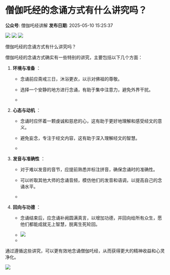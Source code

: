 # 僧伽吒经的念诵方式有什么讲究吗？

**公众号**: 僧伽吒经讲解
**发布日期**: 2025-05-10 15:25:37

<img src='https://mmbiz.qpic.cn/sz_mmbiz_gif/1vb6W9zwoiaeM1eU8Ar5OlJgrAHUso4AN0tJBSW5RjeHWGSvb0e4cSbIZ7Q5IekqoQ65hCsjicGjktw26FgIt5Gg/640?wx_fmt=gif&from=appmsg' />

<img src='https://mmbiz.qpic.cn/sz_mmbiz_jpg/1vb6W9zwoiaeM1eU8Ar5OlJgrAHUso4ANAicuEufXw2lZkt2zkseiafZMEgemFzFxnnnHZ6P8G1Z1bQktKB1nrCgg/640?wx_fmt=jpeg&from=appmsg' />

<img src='https://mmbiz.qpic.cn/mmbiz_jpg/1vb6W9zwoiaeCgcPNxibsSicVxpty1dWXz0ZE6UiaRpcOcM6v57vMI1qK0VuOY8wlic0rA6Vjnia29R6MesFeqGUKtFQ/640?wx_fmt=jpeg' />

僧伽吒经的念诵方式有什么讲究吗？

  


僧伽吒经的念诵方式确实有一些特别的讲究，主要包括以下几个方面：

  


  1. **环境与准备** ：

     * 念诵前应斋戒三日，沐浴更衣，以示对佛祖的尊敬。

     * 选择一个安静的地方进行念诵，有助于集中注意力，避免外界干扰。

     *   


  2. **心态与动机** ：

     * 念诵时应怀着一颗虔诚和慈悲的心，这有助于更好地理解和感受经文的意义。

     * 避免妄念，专注于经文内容，这有助于深入理解经文的智慧。

     *   


  3. **发音与准确性** ：

     * 对于难以发音的音节，应提前熟悉并标注拼音，确保念诵时的准确性。

     * 可以听取其他大师的念诵音频，模仿他们的发音和语调，以提高自己的念诵水平。

     *   


  4. **回向与功德** ：

     * 念诵结束后，应念诵补阙圆满真言，以增加功德，并回向给所有众生，愿他们都能成就无上智慧，脱离生死轮回。

     * <img src='https://mmbiz.qpic.cn/mmbiz_jpg/1vb6W9zwoiaeCgcPNxibsSicVxpty1dWXz06CibVQ5ZtcBtxyl8gVNK04icudWvTDicPu0qWpQKnIvcVQjVXAw4XudfA/640?wx_fmt=jpeg' />

     * 


通过遵循这些讲究，可以更有效地念诵僧伽吒经，从而获得更大的精神收益和心灵净化。

  


<img src='https://mmbiz.qpic.cn/sz_mmbiz_jpg/1vb6W9zwoiaeM1eU8Ar5OlJgrAHUso4AN924stibu4RsYsicGBZL0Rx7xFia65IddckTBMuQ39R9sb3MnGaaEt9QRg/640?wx_fmt=jpeg&from=appmsg' />
